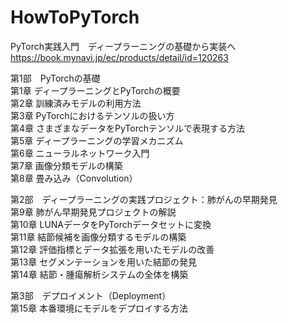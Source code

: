 # HowToPyTorch
PyTorch実践入門　ディープラーニングの基礎から実装へ  
https://book.mynavi.jp/ec/products/detail/id=120263  


第1部　PyTorchの基礎  
第1章 ディープラーニングとPyTorchの概要  
第2章 訓練済みモデルの利用方法  
第3章 PyTorchにおけるテンソルの扱い方  
第4章 さまざまなデータをPyTorchテンソルで表現する方法  
第5章 ディープラーニングの学習メカニズム  
第6章 ニューラルネットワーク入門  
第7章 画像分類モデルの構築  
第8章 畳み込み（Convolution）  
  
第2部　ディープラーニングの実践プロジェクト：肺がんの早期発見  
第9章 肺がん早期発見プロジェクトの解説  
第10章 LUNAデータをPyTorchデータセットに変換  
第11章 結節候補を画像分類するモデルの構築  
第12章 評価指標とデータ拡張を用いたモデルの改善  
第13章 セグメンテーションを用いた結節の発見  
第14章 結節・腫瘍解析システムの全体を構築  
  
第3部　デプロイメント（Deployment）  
第15章 本番環境にモデルをデプロイする方法  
